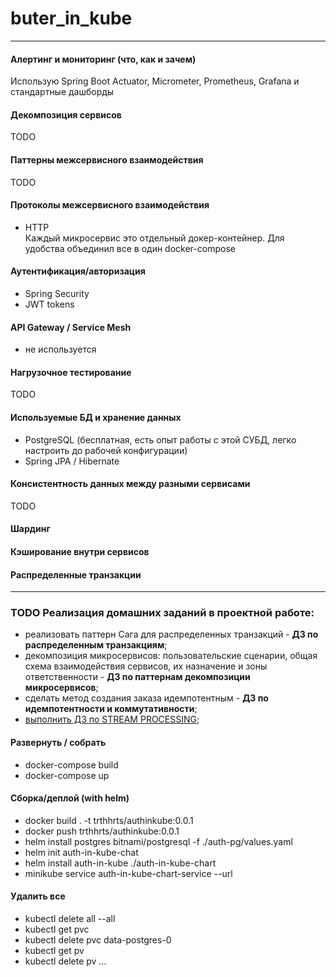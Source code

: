 # buter_in_kube
<hr>

#### Алертинг и мониторинг (что, как и зачем)
Использую Spring Boot Actuator, Micrometer, Prometheus, Grafana и стандартные дашборды

#### Декомпозиция сервисов
TODO

#### Паттерны межсервисного взаимодействия
TODO

#### Протоколы межсервисного взаимодействия
- HTTP<br/>
Каждый микросервис это отдельный докер-контейнер. Для удобства объединил все в один docker-compose

#### Аутентификация/авторизация
- Spring Security
- JWT tokens

#### API Gateway / Service Mesh
- не используется

#### Нагрузочное тестирование
TODO

#### Используемые БД и хранение данных
- PostgreSQL (бесплатная, есть опыт работы с этой СУБД, легко настроить до рабочей конфигурации)
- Spring JPA / Hibernate

#### Консистентность данных между разными сервисами
TODO

#### Шардинг

#### Кэширование внутри сервисов

#### Распределенные транзакции

<hr>

### TODO Реализация домашних заданий в проектной работе:
* реализовать паттерн Сага для распределенных транзакций - **ДЗ по распределенным транзакциям**;
* декомпозиция микросервисов: пользовательские сценарии, общая схема взаимодействия сервисов, их назначение и зоны ответственности - **ДЗ по паттернам декомпозиции микросервисов**;
* сделать метод создания заказа идемпотентным - **ДЗ по идемпотентности и коммутативности**;
* [выполнить ДЗ по STREAM PROCESSING](HW_STREAM_PROCESSING.md);

#### Развернуть / собрать
- docker-compose build
- docker-compose up

#### Сборка/деплой (with helm)
- docker build . -t trthhrts/authinkube:0.0.1
- docker push trthhrts/authinkube:0.0.1
- helm install postgres bitnami/postgresql -f ./auth-pg/values.yaml
- helm init auth-in-kube-chat
- helm install auth-in-kube ./auth-in-kube-chart
- minikube service auth-in-kube-chart-service --url

#### Удалить все
- kubectl delete all --all
- kubectl get pvc
- kubectl delete pvc data-postgres-0
- kubectl get pv
- kubectl delete pv ...